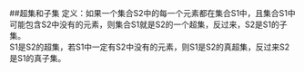 

##超集和子集
定义：如果一个集合S2中的每一个元素都在集合S1中，且集合S1中可能包含S2中没有的元素，则集合S1就是S2的一个超集，反过来，S2是S1的子集。  
S1是S2的超集，若S1中一定有S2中没有的元素，则S1是S2的真超集，反过来S2是S1的真子集。



























